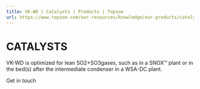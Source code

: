 ```yaml
---
title: VK-WD | Catalysts | Products | Topsoe
url: https://www.topsoe.com/our-resources/knowledge/our-products/catalysts/vk-wd#main-content
---
```


# CATALYSTS

VK-WD is optimized for lean SO2+SO3gases, such as in a SNOX™ plant or in the bed(s) after the intermediate condenser in a WSA-DC plant.

Get in touch